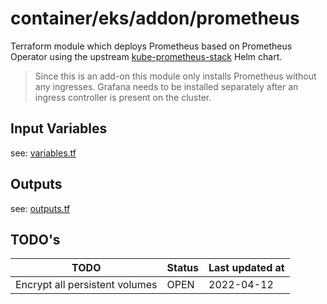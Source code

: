 # container/eks/addon/prometheus

Terraform module which deploys Prometheus based on Prometheus Operator using the 
upstream [kube-prometheus-stack](https://github.com/prometheus-community/helm-charts/tree/main/charts/kube-prometheus-stack) 
Helm chart.

> Since this is an add-on this module only installs Prometheus without any ingresses.
> Grafana needs to be installed separately after an ingress controller is present on the cluster.

## Input Variables

see: [variables.tf](variables.tf)

## Outputs

see: [outputs.tf](outputs.tf)

## TODO's

| TODO                                                                                                              | Status | Last updated at |
|-------------------------------------------------------------------------------------------------------------------| --- |-----------------|
| Encrypt all persistent volumes                                                                                    | OPEN | 2022-04-12      |
